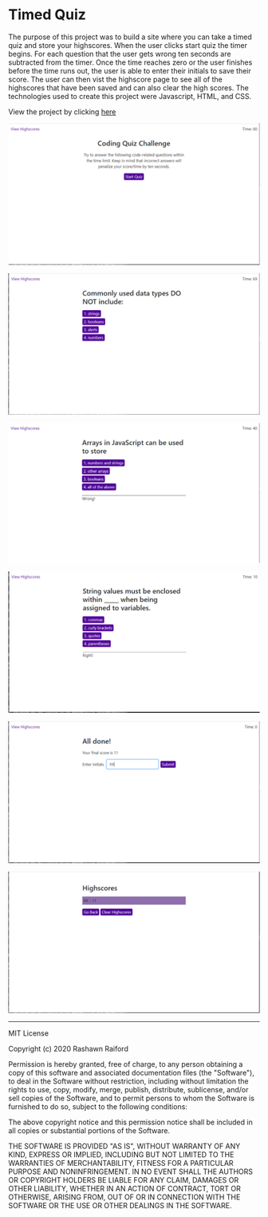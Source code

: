 # Timed Quiz

The purpose of this project was to build a site where you can take a timed quiz and store your highscores. When the user clicks start quiz the timer begins. For each question that the user gets wrong ten seconds are subtracted from the timer. Once the time reaches zero or the user finishes before the time runs out, the user is able to enter their initials to save their score. The user can then vist the highscore page to see all of the highscores that have been saved and can also clear the high scores. The technologies used to create this project were Javascript, HTML, and CSS.

View the project by clicking [here](https://raiford2530.github.io/timed-quiz/)

![Screenshot #1](/assets/screenshots/screenshot1.png)

![Screenshot #2](/assets/screenshots/screenshot2.png)

![Screenshot #3](/assets/screenshots/screenshot3.png)

![Screenshot #4](/assets/screenshots/screenshot4.png)

![Screenshot #5](/assets/screenshots/screenshot5.png)

![Screenshot #6](/assets/screenshots/screenshot6.png)


---------------------------------------------------------------------------------------------------------------------------------------------------------

MIT License

Copyright (c) 2020 Rashawn Raiford

Permission is hereby granted, free of charge, to any person obtaining a copy
of this software and associated documentation files (the "Software"), to deal
in the Software without restriction, including without limitation the rights
to use, copy, modify, merge, publish, distribute, sublicense, and/or sell
copies of the Software, and to permit persons to whom the Software is
furnished to do so, subject to the following conditions:

The above copyright notice and this permission notice shall be included in all
copies or substantial portions of the Software.

THE SOFTWARE IS PROVIDED "AS IS", WITHOUT WARRANTY OF ANY KIND, EXPRESS OR
IMPLIED, INCLUDING BUT NOT LIMITED TO THE WARRANTIES OF MERCHANTABILITY,
FITNESS FOR A PARTICULAR PURPOSE AND NONINFRINGEMENT. IN NO EVENT SHALL THE
AUTHORS OR COPYRIGHT HOLDERS BE LIABLE FOR ANY CLAIM, DAMAGES OR OTHER
LIABILITY, WHETHER IN AN ACTION OF CONTRACT, TORT OR OTHERWISE, ARISING FROM,
OUT OF OR IN CONNECTION WITH THE SOFTWARE OR THE USE OR OTHER DEALINGS IN THE
SOFTWARE.